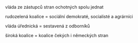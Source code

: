 vláda ze zástupců stran ochotných spolu jednat

rudozelená koalice = sociální demokraté, socialisté a agrárníci


vláda úřednická = sestavená z odborníků

široká koalice = koalice čekých i německých stran